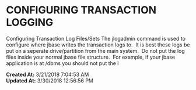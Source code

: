 # CONFIGURING TRANSACTION LOGGING

Configuring Transaction Log Files/Sets The jlogadmin command is used to configure where jbase writes the transaction logs to.  It is best these logs be put on a seperate drive/partition from the main system.  Do not put the log files inside your normal jbase file structure.  For example, if your jbase application is at /dbms you should not put the l  

**Created At:** 3/21/2018 7:04:53 AM  
**Updated At:** 3/30/2018 12:56:56 PM  

